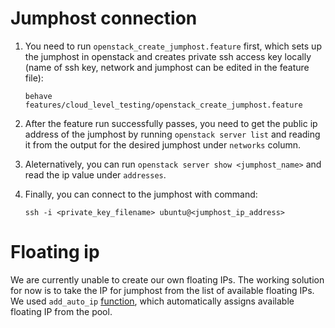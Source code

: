 # Jumphost connection

1) You need to run `openstack_create_jumphost.feature` first, which sets up the jumphost in openstack and creates private ssh access key locally (name of ssh key, network and jumphost can be edited in the feature file):

    `behave features/cloud_level_testing/openstack_create_jumphost.feature`

2) After the feature run successfully passes, you need to get the public ip address of the jumphost by running `openstack server list` and reading it from the output for the desired jumphost under `networks` column.

3) Aleternatively, you can run `openstack server show <jumphost_name>` and read the ip value under `addresses`.

4) Finally, you can connect to the jumphost with command:

    `ssh -i <private_key_filename> ubuntu@<jumphost_ip_address>`

# Floating ip

We are currently unable to create our own floating IPs. The working solution for now is to take the IP for jumphost from the list of available floating IPs. We used `add_auto_ip` [function][function_link], which automatically assigns available floating IP from the pool.

[function_link]: https://docs.openstack.org/openstacksdk/latest/user/connection.html#openstack.connection.Connection.add_auto_ip